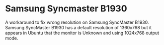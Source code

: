 Samsung Syncmaster B1930
======================

A workaround to fix wrong resolution on Samsung SyncMaster B1930. Samsung SyncMaster B1930 has a default resolution of 1360x768 but it appears in Ubuntu that the monitor is Unknown and using 1024x768 output mode.
